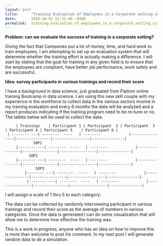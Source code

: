```yaml
---
layout: post
title:      "Training Evaluation of Employees in a Corporate setting using Data Science"
date:       2020-10-02 22:31:46 -0400
permalink:  training_evaluation_of_employees_in_a_corporate_setting_using_data_scienc
---
```



**Problem: can we evaluate the success of training in a corporate setting?**

Giving the fact that Companies put a lot of money, time, and hard work to train employees, I am attempting to set up an evaluation system that will determine whether the training effort is actually making a difference. I will start by stating that the goal for training in any given field is to ensure that the employees are compliant, have better job performance, work safely and are successful. 

**Idea: survey participants in various trainings and record their score**

I have a background in data science, just graduated from Flatiron online training Bootcamp in data science. I am using this new skill couple with my experience in the workforce to collect data in the various sectors involve in my training evaluation and every 6 months the data will be analyzed and a report produces indicating if the training program need to be re-tune or no. The tables below will be used to collect the data.

		 | Trainings	| Participant 1 | Participant  2 | Participant  3 | Participant 4 | Participant 5    | Participant 6 |
     | -------- ---| --------  ----   | --------             |----------------|----------------|-----------------|---------------|
		         SOP1
		 |-------- ---| --------  ----   | --------             |----------------|----------------|-----------------|---------------|
		       SOP2
		 |-------- ---| --------  ----   | --------             |----------------|----------------|-----------------|---------------|
			      SOP3
			 |-------- ---| --------  ----   | --------             |----------------|----------------|-----------------|---------------|
			  |-------- ---| --------  ----   | --------             |----------------|----------------|-----------------|---------------|
         

         

  I will  assign a scale of 1 thru 5 to each category: 

The data can be collected by randomly interviewing participant in various trainings and record their score as the average of numbers in various categories. Once the data is generated I can do some visualization that will allow me to determine how effective the training was.

This is a work in progress; anyone who has an idea on how to improve this is more than welcome to post his comment.
In my next post I will generate random data to do a simulation.

